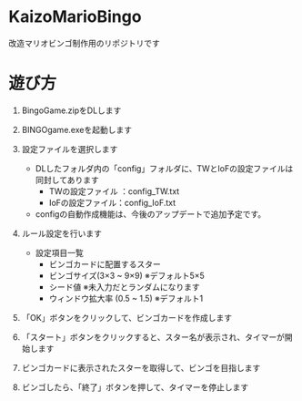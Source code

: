 # KaizoMarioBingo
改造マリオビンゴ制作用のリポジトリです

# 遊び方
1. BingoGame.zipをDLします
1. BINGOgame.exeを起動します
1. 設定ファイルを選択します
    * DLしたフォルダ内の「config」フォルダに、TWとIoFの設定ファイルは同封してあります
      * TWの設定ファイル ：config_TW.txt
      * IoFの設定ファイル：config_IoF.txt
    * configの自動作成機能は、今後のアップデートで追加予定です。

1. ルール設定を行います
   * 設定項目一覧　
      * ビンゴカードに配置するスター
      * ビンゴサイズ(3×3 ~ 9×9)       ※デフォルト5×5
      * シード値                      ※未入力だとランダムになります
      * ウィンドウ拡大率 (0.5 ~ 1.5)  ※デフォルト1

1. 「OK」ボタンをクリックして、ビンゴカードを作成します
1. 「スタート」ボタンをクリックすると、スター名が表示され、タイマーが開始します
1. ビンゴカードに表示されたスターを取得して、ビンゴを目指します
1. ビンゴしたら、「終了」ボタンを押して、タイマーを停止します　
